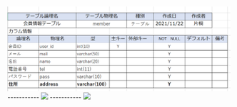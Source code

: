 <img src="./img/member.png" width="500">
 -----------
 <img src="./img/order_table.png" width="500">
 -----------
 <img src="./img/commodity.png" width="500">
